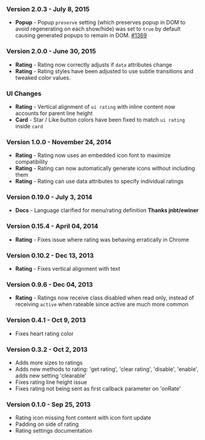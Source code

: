 ### Version 2.0.3 - July 8, 2015

- **Popup** - Popup `preserve` setting (which preserves popup in DOM to avoid regenerating on each show/hide) was set to `true` by default causing generated popups to remain in DOM. [#1369](https://github.com/Semantic-Org/Semantic-UI/issues/1369)

### Version 2.0.0 - June 30, 2015

- **Rating** - Rating now correctly adjusts if `data` attributes change
- **Rating** - Rating styles have been adjusted to use subtle transitions and tweaked color values.

### UI Changes

- **Rating** - Vertical alignment of `ui rating` with inline content now accounts for parent line height
- **Card** - Star / Like button colors have been fixed to match `ui rating` inside `card`

### Version 1.0.0 - November 24, 2014

- **Rating** - Rating now uses an embedded icon font to maximize compatibility
- **Rating** - Rating can now automatically generate icons without including them
- **Rating** - Rating can use data attributes to specify individual ratings

### Version 0.19.0 - July 3, 2014

- **Docs** - Language clarified for menu/rating definition **Thanks jnbt/ewiner**

### Version 0.15.4 - April 04, 2014

- **Rating** - Fixes issue where rating was behaving erratically in Chrome

### Version 0.10.2 - Dec 13, 2013

- **Rating** - Fixes vertical alignment with text

### Version 0.9.6 - Dec 04, 2013

- **Rating** - Ratings now receive class disabled when read only, instead of receiving ``active`` when rateable since active are much more common

### Version 0.4.1 - Oct 9, 2013

- Fixes heart rating color

### Version 0.3.2 - Oct 2, 2013

- Adds more sizes to ratings
- Adds new methods to rating: 'get rating', 'clear rating', 'disable', 'enable', adds new setting 'clearable'
- Fixes rating line height issue
- Fixes rating not being sent as first callback parameter on 'onRate'

### Version 0.1.0 - Sep 25, 2013

-  Rating icon missing font content with icon font update
- Padding on side of rating
- Rating settings documentation